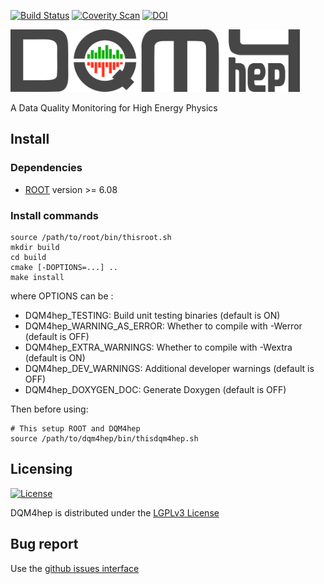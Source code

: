 [![Build Status](https://travis-ci.org/DQM4hep/dqm4hep.svg?branch=master)](https://travis-ci.org/DQM4hep/dqm4hep)
[![Coverity Scan](https://scan.coverity.com/projects/13354/badge.svg)](https://scan.coverity.com/projects/dqm4hep-dqm4hep)
[![DOI](https://zenodo.org/badge/49281419.svg)](https://zenodo.org/badge/latestdoi/49281419)


<img src="icons/logo/png/dqm4hep-logo_dark.png" height="100"/> 

A Data Quality Monitoring for High Energy Physics

## Install

### Dependencies

* [ROOT](http://root.cern.ch) version >= 6.08

### Install commands

```shell
source /path/to/root/bin/thisroot.sh
mkdir build
cd build
cmake [-DOPTIONS=...] ..
make install
```

where OPTIONS can be :
- DQM4hep_TESTING: Build unit testing binaries (default is ON)
- DQM4hep_WARNING_AS_ERROR: Whether to compile with -Werror (default is OFF)
- DQM4hep_EXTRA_WARNINGS: Whether to compile with -Wextra (default is ON)
- DQM4hep_DEV_WARNINGS: Additional developer warnings (default is OFF)
- DQM4hep_DOXYGEN_DOC: Generate Doxygen (default is OFF)

Then before using:

```shell
# This setup ROOT and DQM4hep
source /path/to/dqm4hep/bin/thisdqm4hep.sh
```

## Licensing

[![License](https://www.gnu.org/graphics/lgplv3-147x51.png)](https://www.gnu.org/licenses/lgpl-3.0.en.html)

DQM4hep is distributed under the [LGPLv3 License](https://www.gnu.org/licenses/lgpl-3.0.en.html) 

## Bug report

Use the [github issues interface](https://github.com/DQM4hep/DQM4hep/issues)
